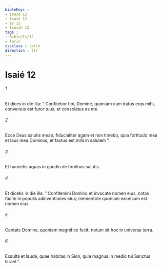 ```yaml
---
bibleKeys : 
- Isaié 12
- Isaïe 12
- Is 12
- Isaiah 12
tags : 
- Bible/Is/12
- latin
cssclass : latin
direction : ltr
---
```


# Isaié 12

###### 1
Et dices in die illa: “ Confitebor tibi, Domine, quoniam cum iratus eras mihi, conversus est furor tuus, et consolatus es me.
###### 2
Ecce Deus salutis meae; fiducialiter agam et non timebo, quia fortitudo mea et laus mea Dominus, et factus est mihi in salutem ”.
###### 3
Et haurietis aquas in gaudio de fontibus salutis.
###### 4
Et dicetis in die illa: “ Confitemini Domino et invocate nomen eius, notas facite in populis adinventiones eius; mementote quoniam excelsum est nomen eius.
###### 5
Cantate Domino, quoniam magnifice fecit; notum sit hoc in universa terra.
###### 6
Exsulta et lauda, quae habitas in Sion, quia magnus in medio tui Sanctus Israel ”.
